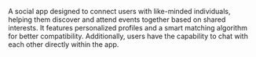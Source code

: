 A social app designed to connect users with like-minded individuals, helping them discover and attend events together based on shared interests. It features personalized profiles and a smart matching algorithm for better compatibility. Additionally, users have the capability to chat with each other directly within the app.

